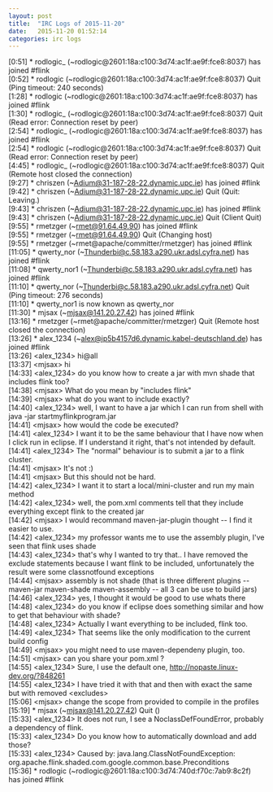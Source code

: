 ```yaml
---
layout: post
title:  "IRC Logs of 2015-11-20"
date:   2015-11-20 01:52:14
categories: irc logs
---
```

<span class="irc-date">[0:51]</span> <span class="irc-green">* rodlogic_ (~rodlogic@2601:18a:c100:3d74:ac1f:ae9f:fce8:8037) has joined #flink</span><br />
<span class="irc-date">[0:52]</span> <span class="irc-navy">* rodlogic (~rodlogic@2601:18a:c100:3d74:ac1f:ae9f:fce8:8037) Quit (Ping timeout: 240 seconds)</span><br />
<span class="irc-date">[1:28]</span> <span class="irc-green">* rodlogic (~rodlogic@2601:18a:c100:3d74:ac1f:ae9f:fce8:8037) has joined #flink</span><br />
<span class="irc-date">[1:30]</span> <span class="irc-navy">* rodlogic_ (~rodlogic@2601:18a:c100:3d74:ac1f:ae9f:fce8:8037) Quit (Read error: Connection reset by peer)</span><br />
<span class="irc-date">[2:54]</span> <span class="irc-green">* rodlogic_ (~rodlogic@2601:18a:c100:3d74:ac1f:ae9f:fce8:8037) has joined #flink</span><br />
<span class="irc-date">[2:54]</span> <span class="irc-navy">* rodlogic (~rodlogic@2601:18a:c100:3d74:ac1f:ae9f:fce8:8037) Quit (Read error: Connection reset by peer)</span><br />
<span class="irc-date">[4:45]</span> <span class="irc-navy">* rodlogic_ (~rodlogic@2601:18a:c100:3d74:ac1f:ae9f:fce8:8037) Quit (Remote host closed the connection)</span><br />
<span class="irc-date">[9:27]</span> <span class="irc-green">* chriszen (~Adium@31-187-28-22.dynamic.upc.ie) has joined #flink</span><br />
<span class="irc-date">[9:42]</span> <span class="irc-navy">* chriszen (~Adium@31-187-28-22.dynamic.upc.ie) Quit (Quit: Leaving.)</span><br />
<span class="irc-date">[9:43]</span> <span class="irc-green">* chriszen (~Adium@31-187-28-22.dynamic.upc.ie) has joined #flink</span><br />
<span class="irc-date">[9:43]</span> <span class="irc-navy">* chriszen (~Adium@31-187-28-22.dynamic.upc.ie) Quit (Client Quit)</span><br />
<span class="irc-date">[9:55]</span> <span class="irc-green">* rmetzger (~rmet@91.64.49.90) has joined #flink</span><br />
<span class="irc-date">[9:55]</span> <span class="irc-navy">* rmetzger (~rmet@91.64.49.90) Quit (Changing host)</span><br />
<span class="irc-date">[9:55]</span> <span class="irc-green">* rmetzger (~rmet@apache/committer/rmetzger) has joined #flink</span><br />
<span class="irc-date">[11:05]</span> <span class="irc-green">* qwerty_nor (~Thunderbi@c.58.183.a290.ukr.adsl.cyfra.net) has joined #flink</span><br />
<span class="irc-date">[11:08]</span> <span class="irc-green">* qwerty_nor1 (~Thunderbi@c.58.183.a290.ukr.adsl.cyfra.net) has joined #flink</span><br />
<span class="irc-date">[11:10]</span> <span class="irc-navy">* qwerty_nor (~Thunderbi@c.58.183.a290.ukr.adsl.cyfra.net) Quit (Ping timeout: 276 seconds)</span><br />
<span class="irc-date">[11:10]</span> <span class="irc-green">* qwerty_nor1 is now known as qwerty_nor</span><br />
<span class="irc-date">[11:30]</span> <span class="irc-green">* mjsax (~mjsax@141.20.27.42) has joined #flink</span><br />
<span class="irc-date">[13:16]</span> <span class="irc-navy">* rmetzger (~rmet@apache/committer/rmetzger) Quit (Remote host closed the connection)</span><br />
<span class="irc-date">[13:26]</span> <span class="irc-green">* alex_1234 (~alex@ip5b4157d6.dynamic.kabel-deutschland.de) has joined #flink</span><br />
<span class="irc-date">[13:26]</span> <span class="irc-black">&lt;alex_1234&gt; hi@all</span><br />
<span class="irc-date">[13:37]</span> <span class="irc-black">&lt;mjsax&gt; hi</span><br />
<span class="irc-date">[14:33]</span> <span class="irc-black">&lt;alex_1234&gt; do you know how to create a jar with mvn shade that includes flink too?</span><br />
<span class="irc-date">[14:38]</span> <span class="irc-black">&lt;mjsax&gt; What do you mean by "includes flink"</span><br />
<span class="irc-date">[14:39]</span> <span class="irc-black">&lt;mjsax&gt; what do you want to include exactly?</span><br />
<span class="irc-date">[14:40]</span> <span class="irc-black">&lt;alex_1234&gt; well, I want to have a jar which I can run from shell with java -jar startmyflinkprogram.jar</span><br />
<span class="irc-date">[14:41]</span> <span class="irc-black">&lt;mjsax&gt; how would the code be executed?</span><br />
<span class="irc-date">[14:41]</span> <span class="irc-black">&lt;alex_1234&gt; I want it to be the same behaviour that I have now when I click run in eclipse. If I understand it right, that's not intended by default.</span><br />
<span class="irc-date">[14:41]</span> <span class="irc-black">&lt;alex_1234&gt; The "normal" behaviour is to submit a jar to a flink cluster.</span><br />
<span class="irc-date">[14:41]</span> <span class="irc-black">&lt;mjsax&gt; It's not :)</span><br />
<span class="irc-date">[14:41]</span> <span class="irc-black">&lt;mjsax&gt; But this should not be hard.</span><br />
<span class="irc-date">[14:42]</span> <span class="irc-black">&lt;alex_1234&gt; I want it to start a local/mini-cluster and run my main method</span><br />
<span class="irc-date">[14:42]</span> <span class="irc-black">&lt;alex_1234&gt; well, the pom.xml comments tell that they include everything except flink to the created jar</span><br />
<span class="irc-date">[14:42]</span> <span class="irc-black">&lt;mjsax&gt; I would recommand maven-jar-plugin thought -- I find it easier to use.</span><br />
<span class="irc-date">[14:42]</span> <span class="irc-black">&lt;alex_1234&gt; my professor wants me to use the assembly plugin, I've seen that flink uses shade</span><br />
<span class="irc-date">[14:43]</span> <span class="irc-black">&lt;alex_1234&gt; that's why I wanted to try that.. I have removed the exclude statements because I want flink to be included, unfortunately the result were some classnotfound exceptions</span><br />
<span class="irc-date">[14:44]</span> <span class="irc-black">&lt;mjsax&gt; assembly is not shade (that is three different plugins -- maven-jar maven-shade maven-assembly -- all 3 can be use to build jars)</span><br />
<span class="irc-date">[14:46]</span> <span class="irc-black">&lt;alex_1234&gt; yes, I thought it would be good to use whats there</span><br />
<span class="irc-date">[14:48]</span> <span class="irc-black">&lt;alex_1234&gt; do you know if eclipse does something similar and how to get that behaviour with shade?</span><br />
<span class="irc-date">[14:48]</span> <span class="irc-black">&lt;alex_1234&gt; Actually I want everything to be included, flink too.</span><br />
<span class="irc-date">[14:49]</span> <span class="irc-black">&lt;alex_1234&gt; That seems like the only modification to the current build config</span><br />
<span class="irc-date">[14:49]</span> <span class="irc-black">&lt;mjsax&gt; you might need to use maven-dependeny plugin, too.</span><br />
<span class="irc-date">[14:51]</span> <span class="irc-black">&lt;mjsax&gt; can you share your pom.xml ?</span><br />
<span class="irc-date">[14:55]</span> <span class="irc-black">&lt;alex_1234&gt; Sure, I use the default one, <a href="http://nopaste.linux-dev.org/?848261">http://nopaste.linux-dev.org/?848261</a></span><br />
<span class="irc-date">[14:55]</span> <span class="irc-black">&lt;alex_1234&gt; I have tried it with that and then with exact the same but with removed &lt;excludes&gt;</span><br />
<span class="irc-date">[15:06]</span> <span class="irc-black">&lt;mjsax&gt; change the scope from provided to compile in the profiles</span><br />
<span class="irc-date">[15:19]</span> <span class="irc-navy">* mjsax (~mjsax@141.20.27.42) Quit ()</span><br />
<span class="irc-date">[15:33]</span> <span class="irc-black">&lt;alex_1234&gt; It does not run, I see a NoclassDefFoundError, probably a dependency of flink.</span><br />
<span class="irc-date">[15:33]</span> <span class="irc-black">&lt;alex_1234&gt; Do you know how to automatically download and add those?</span><br />
<span class="irc-date">[15:33]</span> <span class="irc-black">&lt;alex_1234&gt; Caused by: java.lang.ClassNotFoundException: org.apache.flink.shaded.com.google.common.base.Preconditions</span><br />
<span class="irc-date">[15:36]</span> <span class="irc-green">* rodlogic (~rodlogic@2601:18a:c100:3d74:740d:f70c:7ab9:8c2f) has joined #flink</span><br />
